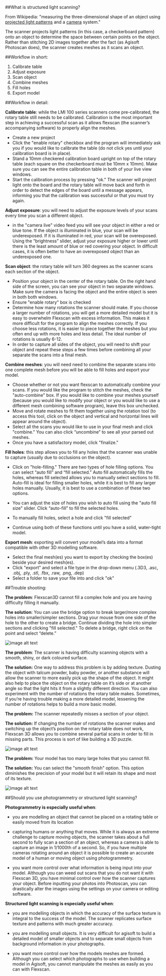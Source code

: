 ##What is structured light scanning?

From Wikipedia: "measuring the three-dimensional shape of an object using [projected light patterns](https://en.wikipedia.org/wiki/Structured_light) and a [camera](https://en.wikipedia.org/wiki/Camera) system."

The scanner projects light patterns (in this case, a checkerboard pattern) onto an object to determine the space between certain points on the object. Rather than stitching 2D images together after the fact (as Agisoft Photoscan does), the scanner creates meshes as it scans an object. 

##Workflow in short: 
1. Calibrate table 
2. Adjust exposure 
3. Scan object
4. Combine meshes
5. Fill holes
6. Export model 

##Workflow in detail: 

**Calibrate table**: while the LMI 100 series scanners come pre-calibrated, the rotary table still needs to be calibrated. Calibration is the most important step in achieving a successful scan as it allows flexscan (the scanner’s accompanying software) to properly align the meshes.

* Create a new project
* Click the "enable rotary" checkbox and the program will immediately ask you if you would like to calibrate the table (do not click yes until your calibration board is in place).
* Stand a 10mm checkered calibration board upright on top of the rotary table (each square on the checkerboard must be 10mm x 10mm). Make sure you can see the entire calibration table in both of your live view windows. 
* Start the calibration process by pressing "ok." The scanner will project light onto the board and the rotary table will move back and forth in order to detect the edges of the board until a message appears, informing you that the calibration was successful or that you must try again.

**Adjust exposure**: you will need to adjust the exposure levels of your scans every time you scan a different object.

* in the "camera live" video feed you will see your object in either a red or blue tone. If the object is illuminated in blue, your scan will be underexposed. If it is illuminated in red, your scan will be overexposed. Using the “brightness” slider, adjust your exposure higher or lower until there is the least amount of blue or red covering your object. In difficult cases, it is often better to have an overexposed object than an underexposed one. 

**Scan object**: the rotary table will turn 360 degrees as the scanner scans each section of the object.

* Position your object in the center of the rotary table. On the right hand side of the screen, you can see your object in two separate windows. Make sure the camera is facing the object and the entire object is seen in both both windows. 
* Ensure "enable rotary" box is checked
* Determine how many rotations the scanner should make. If you choose a larger number of rotations, you will get a more detailed model but it is easy to overwhelm Flexscan with excess information. This makes it more difficult for the program to align the meshes correctly. If you choose less rotations, it is easier to piece together the meshes but you often end up with more holes and less detail. The ideal number of rotations is usually 6-12. 
* In order to capture all sides of the object, you will need to shift your object and repeat these steps a few times before combining all your separate the scans into a final mesh. 

**Combine meshes**: you will need need to combine the separate scans into one complete mesh before you will be able to fill holes and export your model. 

* Choose whether or not you want flexscan to automatically combine your scans. If you would like the program to stitch the meshes, check the "auto-combine" box. If you would like to combine your meshes yourself (because you would like to modify your object or you would like to use a different mesh combining software program), leave this box unchecked.
* Move and rotate meshes to fit them together using the rotation tool (to access this tool, click on the object and vertical and horizontal lines will appear around the object).
* Select all the scans you would like to use in your final mesh and click "combine." You can also click “uncombine” to see all your parsed out meshes.
* Once you have a satisfactory model, click "finalize." 

**Fill holes**: this step allows you to fill any holes that the scanner was unable to capture (usually due to occlusions on the object).

* Click on "hole-filling." There are two types of hole filling options. You can select “auto fill” and “fill selected.” Auto fill automatically fills the holes, whereas fill selected allows you to manually select sections to fill. Auto-fill is ideal for filling smaller holes, while it is best to fill any larger holes manually. Usually, it is best to use a combination of these two options. 

* You can adjust the size of holes you wish to auto fill using the "auto fill size" slider. Click “auto-fill” to fill the selected holes.
* To manually fill holes, select a hole and click "fill selected" 
* Continue using both of these functions until you have a solid, water-tight model. 

**Export mesh**: exporting will convert your model’s data into a format compatible with other 3D modelling software. 

* Select the final mesh(es) you want to export by checking the box(es) beside your desired mesh(es).
* Click "export" and select a file type in the drop-down menu (.3D3, .asc, .obj, .ply, .stl, .fbx, .raw, .png, .dep) 
* Select a folder to save your file into and click "ok" 

##Trouble shooting: 

**The problem**: Flexscan3D cannot fill a complex hole and you are having difficulty filling it manually. 

**The solution**: You can use the bridge option to break larger/more complex holes into smaller/simpler sections. Drag your mouse from one side of the hole to the other to create a bridge. Continue dividing the hole into simpler sections and clicking "fill selected." To delete a bridge, right click on the point and select “delete.” 

![image alt text](images/3Dscan1.jpg)

**The problem**: The scanner is having difficulty scanning objects with a smooth, shiny, or dark coloured surface.

**The solution:** One way to address this problem is by adding texture. Dusting the object with talcum powder, baby powder, or another substance will allow the scanner to more easily pick up the shape of the object. It might also help to place the object on the rotary table on it’s side or at another angle so that the light hits it from a slightly different direction. You can also experiment with the number of rotations the rotary table makes. Sometimes, if you’re having trouble making a more detailed model, lessening the number of rotations helps to build a more basic model.

**The problem:** The scanner repeatedly misses a section of your object. 

**The solution:** If changing the number of rotations the scanner makes and switching up the object’s position on the rotary table does not work, Flexscan 3D allows you to combine several partial scans in order to fill in missing parts. This process is sort of like building a 3D puzzle. 

![image alt text](images/3Dscan2.jpg)

**The problem:** Your model has too many large holes that you cannot fill.

**The solution:** You can select the "smooth finish" option. This option diminishes the precision of your model but it will retain its shape and most of its texture. 

![image alt text](images/3Dscan3.jpg)

##Should you use photogrammetry or structured light scanning?

**Photogrammetry is especially useful when**:
* you are modelling an object that cannot be placed on a rotating table or easily moved from its location

* capturing humans or anything that moves. While it is always an extreme challenge to capture moving objects, the scanner takes about a full second to fully scan a section of an object, whereas a camera is able to capture an image in 1/1000th of a second. So, if you have multiple cameras rotating around an object it is possible to create an accurate model of a human or moving object using photogrammetry.

* you want more control over what information is being input into your model. Although you can weed out scans that you do not want it with Flexscan 3D, you have minimal control over how the scanner captures your object. Before inputting your photos into Photoscan, you can drastically alter the images using the settings on your camera or editing software.

**Structured light scanning is especially useful when**:
* you are modelling objects in which the accuracy of the surface texture is integral to the success of the model. The scanner replicates surface texture and patterns with much greater accuracy.

* you are modelling small objects. It is very difficult for agisoft to build a detailed model of smaller objects and to separate small objects from background information in your photographs.

* you want more control over how the models meshes are formed. Although you can select which photographs to use when building a model in Agisoft, you cannot manipulate the meshes as easily as you can with Flexscan. 

